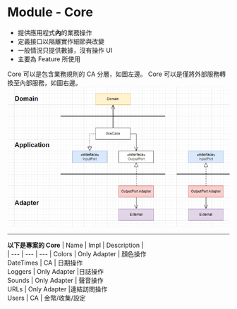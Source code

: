 # Module - Core
- 提供應用程式**內**的業務操作
- 定義接口以隔離實作細節與改變
- 一般情況只提供數據，沒有操作 UI
- 主要為 Feature 所使用

Core 可以是包含業務規則的 CA 分層，如圖左邊。
Core 可以是僅將外部服務轉換至內部服務，如圖右邊。
![Module_Core](images/Module_Core.png)

---

**以下是專案的 Core**
  | Name | Impl | Description |      
  | --- | --- | --- |
  Colors | Only Adapter | 顏色操作     
  DateTimes | CA | 日期操作     
  Loggers |  Only Adapter |日誌操作     
  Sounds | Only Adapter | 聲音操作    
  URLs |  Only Adapter |連結訪問操作  
  Users | CA | 金幣/收集/設定   